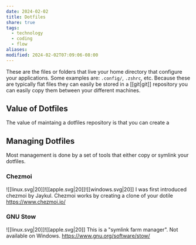 ```yaml
---
date: 2024-02-02
title: Dotfiles
share: true
tags:
  - technology
  - coding
  - flow
aliases: 
modified: 2024-02-02T07:09:06-08:00
---
```


These are the files or folders that live your home directory that configure your applications. Some examples are: `.config/`, `.zshrc`, etc.
Because these are typically flat files they can easily be stored in a [[git|git]] repository you can easily copy them between your different machines.
## Value of Dotfiles
The value of maintaing a dotfiles repository is that you can create a 
## Managing Dotfiles
Most management is done by a set of tools that either copy or symlink your dotfiles.
### Chezmoi
![[linux.svg|20]]![[apple.svg|20]]![[windows.svg|20]]
I was first introduced chezmoi by Jaykul. Chezmoi works by creating a clone of your dotile
https://www.chezmoi.io/
### GNU Stow
![[linux.svg|20]]![[apple.svg|20]]
This is a "symlink farm manager". Not available on Windows.
https://www.gnu.org/software/stow/